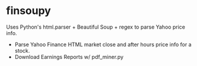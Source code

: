 # finsoupy

Uses Python's html.parser + Beautiful Soup + regex to parse Yahoo price info.

- Parse Yahoo Finance HTML market close and after hours price info for a stock.
- Download Earnings Reports w/ pdf_miner.py
